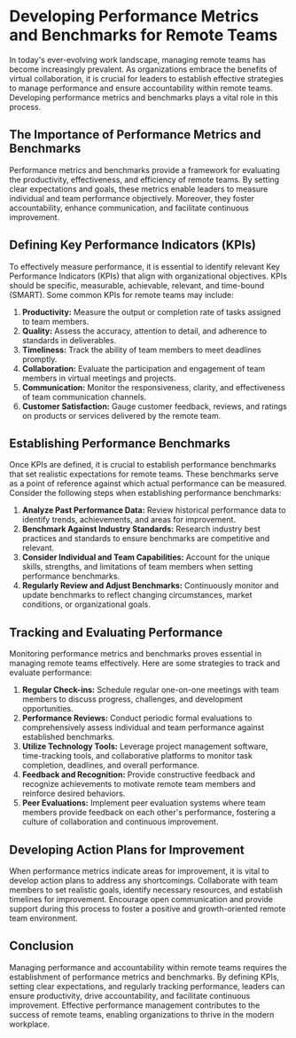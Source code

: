 Developing Performance Metrics and Benchmarks for Remote Teams
==================================================================================================================

In today's ever-evolving work landscape, managing remote teams has become increasingly prevalent. As organizations embrace the benefits of virtual collaboration, it is crucial for leaders to establish effective strategies to manage performance and ensure accountability within remote teams. Developing performance metrics and benchmarks plays a vital role in this process.

The Importance of Performance Metrics and Benchmarks
----------------------------------------------------

Performance metrics and benchmarks provide a framework for evaluating the productivity, effectiveness, and efficiency of remote teams. By setting clear expectations and goals, these metrics enable leaders to measure individual and team performance objectively. Moreover, they foster accountability, enhance communication, and facilitate continuous improvement.

Defining Key Performance Indicators (KPIs)
------------------------------------------

To effectively measure performance, it is essential to identify relevant Key Performance Indicators (KPIs) that align with organizational objectives. KPIs should be specific, measurable, achievable, relevant, and time-bound (SMART). Some common KPIs for remote teams may include:

1. **Productivity:** Measure the output or completion rate of tasks assigned to team members.
2. **Quality:** Assess the accuracy, attention to detail, and adherence to standards in deliverables.
3. **Timeliness:** Track the ability of team members to meet deadlines promptly.
4. **Collaboration:** Evaluate the participation and engagement of team members in virtual meetings and projects.
5. **Communication:** Monitor the responsiveness, clarity, and effectiveness of team communication channels.
6. **Customer Satisfaction:** Gauge customer feedback, reviews, and ratings on products or services delivered by the remote team.

Establishing Performance Benchmarks
-----------------------------------

Once KPIs are defined, it is crucial to establish performance benchmarks that set realistic expectations for remote teams. These benchmarks serve as a point of reference against which actual performance can be measured. Consider the following steps when establishing performance benchmarks:

1. **Analyze Past Performance Data:** Review historical performance data to identify trends, achievements, and areas for improvement.
2. **Benchmark Against Industry Standards:** Research industry best practices and standards to ensure benchmarks are competitive and relevant.
3. **Consider Individual and Team Capabilities:** Account for the unique skills, strengths, and limitations of team members when setting performance benchmarks.
4. **Regularly Review and Adjust Benchmarks:** Continuously monitor and update benchmarks to reflect changing circumstances, market conditions, or organizational goals.

Tracking and Evaluating Performance
-----------------------------------

Monitoring performance metrics and benchmarks proves essential in managing remote teams effectively. Here are some strategies to track and evaluate performance:

1. **Regular Check-ins:** Schedule regular one-on-one meetings with team members to discuss progress, challenges, and development opportunities.
2. **Performance Reviews:** Conduct periodic formal evaluations to comprehensively assess individual and team performance against established benchmarks.
3. **Utilize Technology Tools:** Leverage project management software, time-tracking tools, and collaborative platforms to monitor task completion, deadlines, and overall performance.
4. **Feedback and Recognition:** Provide constructive feedback and recognize achievements to motivate remote team members and reinforce desired behaviors.
5. **Peer Evaluations:** Implement peer evaluation systems where team members provide feedback on each other's performance, fostering a culture of collaboration and continuous improvement.

Developing Action Plans for Improvement
---------------------------------------

When performance metrics indicate areas for improvement, it is vital to develop action plans to address any shortcomings. Collaborate with team members to set realistic goals, identify necessary resources, and establish timelines for improvement. Encourage open communication and provide support during this process to foster a positive and growth-oriented remote team environment.

Conclusion
----------

Managing performance and accountability within remote teams requires the establishment of performance metrics and benchmarks. By defining KPIs, setting clear expectations, and regularly tracking performance, leaders can ensure productivity, drive accountability, and facilitate continuous improvement. Effective performance management contributes to the success of remote teams, enabling organizations to thrive in the modern workplace.
